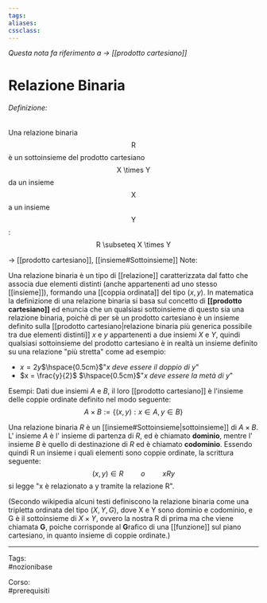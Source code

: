 ```yaml
---
tags:
aliases:
cssclass: 
---
```

_Questa nota fa riferimento a $\rightarrow$ [[prodotto cartesiano]]_
# Relazione Binaria
###### Definizione:

 
<div class="definizione">
	Una relazione binaria <span class="math display"> R </span> è un sottoinsieme del prodotto cartesiano <span class="math display"> X \times Y </span> da un insieme <span class="math display"> X </span> a un insieme <span class="math display"> Y </span>:
	<div class="importante">
		<span class="math display">R \subseteq X \times Y</span></div>
	 </div>
</div>



$\rightarrow$ [[prodotto cartesiano]], [[insieme#Sottoinsieme]]
<span id="bigText" class="text_divisor">Note: </span>

Una relazione binaria è un tipo di [[relazione]] caratterizzata dal fatto che associa due elementi distinti (anche appartenenti ad uno stesso [[insieme]]), formando una [[coppia ordinata]] del tipo $(x,y)$.
In matematica la definizione di una relazione binaria si basa sul concetto di **[[prodotto cartesiano]]** ed enuncia che un qualsiasi sottoinsieme di questo sia una relazione binaria, poichè di per sè un prodotto cartesiano è un insieme definito sulla [[prodotto cartesiano|relazione binaria più generica possibile tra due elementi distinti]] $x$ e $y$ appartenenti a due insiemi $X$ e $Y$, quindi qualsiasi sottoinsieme del prodotto cartesiano è in realtà un insieme definito su una relazione "più stretta" come ad esempio:
- $x = 2y$$\hspace{0.5cm}$"*$x$ deve essere il doppio di $y$*"
- $x = \frac{y}{2}$ $\hspace{0.5cm}$"*$x$ deve essere la metà di $y$*"

<span id="bigText" class="text_divisor">Esempi: </span>
Dati due insiemi $A$ e $B$, il loro [[prodotto cartesiano]] è l'insieme delle coppie ordinate definito nel modo seguente:
$$ A \times B := \{(x,y) : x \in A , y \in B\} $$
 
Una relazione binaria $R$ è un [[insieme#Sottoinsieme|sottoinsieme]] di $A \times B$. L' insieme $A$ è l' insieme di partenza di $R$, ed è chiamato **dominio**, mentre l' insieme $B$ è quello di destinazione di $R$ ed è chiamato **codominio**.
Essendo quindi R un insieme i quali elementi sono coppie ordinate, la scrittura seguente:
$$(x,y) \in R \hspace{1cm} \textit{o} \hspace{1cm} xRy$$
si legge "x è relazionato a y tramite la relazione R".



(Secondo wikipedia alcuni testi definiscono la relazione binaria come una tripletta ordinata del tipo $(X,Y,G)$, dove X e Y sono dominio e codominio, e G è il sottoinsieme di $X \times Y$, ovvero la nostra R di prima ma che viene chiamata **G**, poiche corrisponde al **G**rafico di una [[funzione]] sul piano cartesiano, in quanto insieme di coppie ordinate.)

***

Tags:  
#nozionibase 


Corso:  
#prerequisiti 

